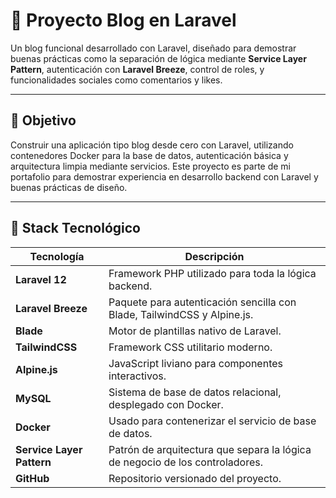 # 📝 Proyecto Blog en Laravel

Un blog funcional desarrollado con Laravel, diseñado para demostrar buenas prácticas como la separación de lógica mediante **Service Layer Pattern**, autenticación con **Laravel Breeze**, control de roles, y funcionalidades sociales como comentarios y likes.

---

## 🎯 Objetivo

Construir una aplicación tipo blog desde cero con Laravel, utilizando contenedores Docker para la base de datos, autenticación básica y arquitectura limpia mediante servicios. Este proyecto es parte de mi portafolio para demostrar experiencia en desarrollo backend con Laravel y buenas prácticas de diseño.

---

## 🚀 Stack Tecnológico

| Tecnología                | Descripción                                                                  |
| ------------------------- | ---------------------------------------------------------------------------- |
| **Laravel 12**            | Framework PHP utilizado para toda la lógica backend.                         |
| **Laravel Breeze**        | Paquete para autenticación sencilla con Blade, TailwindCSS y Alpine.js.      |
| **Blade**                 | Motor de plantillas nativo de Laravel.                                       |
| **TailwindCSS**           | Framework CSS utilitario moderno.                                            |
| **Alpine.js**             | JavaScript liviano para componentes interactivos.                            |
| **MySQL**                 | Sistema de base de datos relacional, desplegado con Docker.                  |
| **Docker**                | Usado para contenerizar el servicio de base de datos.                        |
| **Service Layer Pattern** | Patrón de arquitectura que separa la lógica de negocio de los controladores. |
| **GitHub**                | Repositorio versionado del proyecto.                                         |
